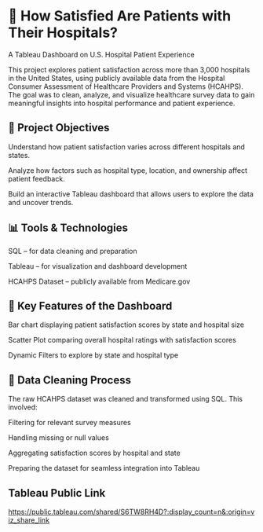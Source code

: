 # 🏥 How Satisfied Are Patients with Their Hospitals?
A Tableau Dashboard on U.S. Hospital Patient Experience

This project explores patient satisfaction across more than 3,000 hospitals in the United States, using publicly available data from the Hospital Consumer Assessment of Healthcare Providers and Systems (HCAHPS). The goal was to clean, analyze, and visualize healthcare survey data to gain meaningful insights into hospital performance and patient experience.

## 📌 Project Objectives
Understand how patient satisfaction varies across different hospitals and states.

Analyze how factors such as hospital type, location, and ownership affect patient feedback.

Build an interactive Tableau dashboard that allows users to explore the data and uncover trends.

## 📊 Tools & Technologies
SQL – for data cleaning and preparation

Tableau – for visualization and dashboard development

HCAHPS Dataset – publicly available from Medicare.gov

## 📁 Key Features of the Dashboard
Bar chart displaying patient satisfaction scores by state and hospital size

Scatter Plot comparing overall hospital ratings with satisfaction scores

Dynamic Filters to explore by state and hospital type

## 🧼 Data Cleaning Process
The raw HCAHPS dataset was cleaned and transformed using SQL. This involved:

Filtering for relevant survey measures

Handling missing or null values

Aggregating satisfaction scores by hospital and state

Preparing the dataset for seamless integration into Tableau

## Tableau Public Link

https://public.tableau.com/shared/S6TW8RH4D?:display_count=n&:origin=viz_share_link
